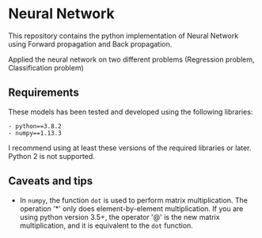 # Neural Network

This repository contains the python implementation of Neural Network using Forward propagation and Back propagation.    

Applied the neural network on two different problems (Regression problem, Classification problem)


## Requirements 

These models has been tested and developed using the following libraries: 

    - python==3.8.2
    - numpy==1.13.3

    
I recommend using at least these versions of the required libraries or later. Python 2 is not supported. 
 

## Caveats and tips

-  In `numpy`, the function `dot` is used to perform matrix multiplication. The operation '*' only does element-by-element multiplication. If you are using python version 3.5+, the operator '@' is the new matrix multiplication, and it is equivalent to the `dot` function.
